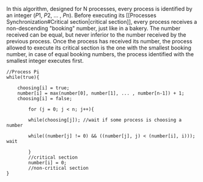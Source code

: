 In this algorithm, designed for N processes, every process is identified by an integer (*P*1, *P*2, ... , *P*n).
Before executing its [[Processes Synchronization#Critical section|critical section]], every process receives a non-descending "booking" number, just like in a bakery.
The number received can be equal, but never inferior to the number received by the previous process.
Once the process has received its number, the process allowed to execute its critical section is the one with the smallest booking number, in case of equal booking numbers, the process identified with the smallest integer executes first.

```
//Process Pi
while(true){

	choosing[i] = true;
	number[i] = max(number[0], number[1], ... , number[n-1]) + 1;
	choosing[i] = false;
	
		for (j = 0; j < n; j++){
		
		while(choosing[j]); //wait if some process is choosing a number
		
		while((number[j] != 0) && ((number[j], j) < (number[i], i))); wait
		
		}
		//critical section
		number[i] = 0;
		//non-critical section
}
```
